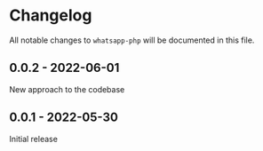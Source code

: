 # Changelog

All notable changes to `whatsapp-php` will be documented in this file.

## 0.0.2 - 2022-06-01

New approach to the codebase

## 0.0.1 - 2022-05-30

Initial release
